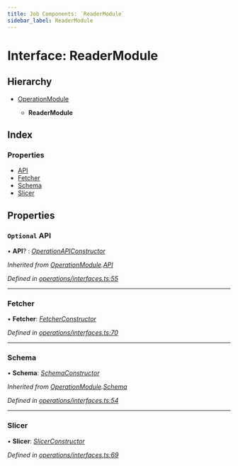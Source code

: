 ```yaml
---
title: Job Components: `ReaderModule`
sidebar_label: ReaderModule
---
```


# Interface: ReaderModule

## Hierarchy

* [OperationModule](operationmodule.md)

  * **ReaderModule**

## Index

### Properties

* [API](readermodule.md#optional-api)
* [Fetcher](readermodule.md#fetcher)
* [Schema](readermodule.md#schema)
* [Slicer](readermodule.md#slicer)

## Properties

### `Optional` API

• **API**? : *[OperationAPIConstructor](../overview.md#operationapiconstructor)*

*Inherited from [OperationModule](operationmodule.md).[API](operationmodule.md#optional-api)*

*Defined in [operations/interfaces.ts:55](https://github.com/terascope/teraslice/blob/0ae31df4/packages/job-components/src/operations/interfaces.ts#L55)*

___

###  Fetcher

• **Fetcher**: *[FetcherConstructor](../overview.md#fetcherconstructor)*

*Defined in [operations/interfaces.ts:70](https://github.com/terascope/teraslice/blob/0ae31df4/packages/job-components/src/operations/interfaces.ts#L70)*

___

###  Schema

• **Schema**: *[SchemaConstructor](../overview.md#schemaconstructor)*

*Inherited from [OperationModule](operationmodule.md).[Schema](operationmodule.md#schema)*

*Defined in [operations/interfaces.ts:54](https://github.com/terascope/teraslice/blob/0ae31df4/packages/job-components/src/operations/interfaces.ts#L54)*

___

###  Slicer

• **Slicer**: *[SlicerConstructor](../overview.md#slicerconstructor)*

*Defined in [operations/interfaces.ts:69](https://github.com/terascope/teraslice/blob/0ae31df4/packages/job-components/src/operations/interfaces.ts#L69)*

